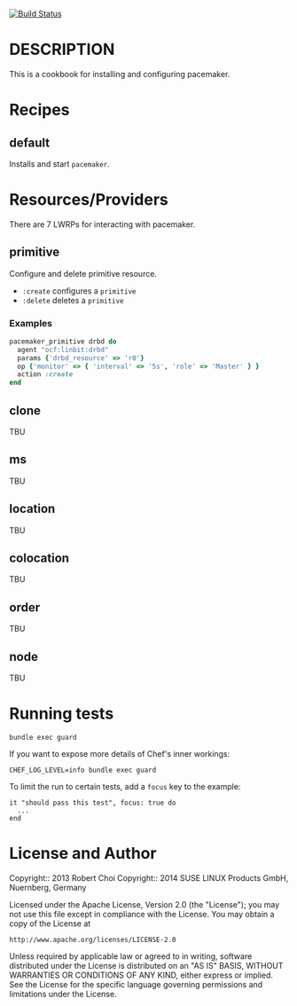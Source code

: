 [![Build Status](https://travis-ci.org/aspiers/cookbook-pacemaker.png)](https://travis-ci.org/aspiers/cookbook-pacemaker)

DESCRIPTION
===========

This is a cookbook for installing and configuring pacemaker.

Recipes
=======
default
-------
Installs and start `pacemaker`.

Resources/Providers
===================
There are 7 LWRPs for interacting with pacemaker.

primitive
----------
Configure and delete primitive resource.

- `:create` configures a `primitive`
- `:delete` deletes a `primitive`

### Examples
``` ruby
pacemaker_primitive drbd do
  agent "ocf:linbit:drbd"
  params {'drbd_resource' => 'r0'}
  op {'monitor' => { 'interval' => '5s', 'role' => 'Master' } }
  action :create
end
```

clone
-----
TBU

ms
--
TBU

location
--------
TBU

colocation
----------
TBU

order
-----
TBU

node
----
TBU


Running tests
==================

    bundle exec guard

If you want to expose more details of Chef's inner workings:

    CHEF_LOG_LEVEL=info bundle exec guard

To limit the run to certain tests, add a `focus` key to the example:

    it "should pass this test", focus: true do
      ...
    end

License and Author
==================

Copyright:: 2013 Robert Choi <taeilchoi1 at gmail.com>
Copyright:: 2014 SUSE LINUX Products GmbH, Nuernberg, Germany

Licensed under the Apache License, Version 2.0 (the "License");
you may not use this file except in compliance with the License.
You may obtain a copy of the License at

    http://www.apache.org/licenses/LICENSE-2.0

Unless required by applicable law or agreed to in writing, software
distributed under the License is distributed on an "AS IS" BASIS,
WITHOUT WARRANTIES OR CONDITIONS OF ANY KIND, either express or implied.
See the License for the specific language governing permissions and
limitations under the License.
